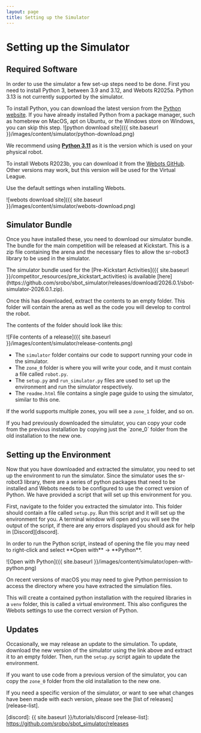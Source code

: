 ```yaml
---
layout: page
title: Setting up the Simulator
---
```


Setting up the Simulator
========================

## Required Software

In order to use the simulator a few set-up steps need to be done.
First you need to install Python 3, between 3.9 and 3.12, and Webots R2025a.
Python 3.13 is not currently supported by the simulator.

To install Python, you can download the latest version from the [Python website](https://www.python.org/downloads/). If you have already installed Python from a package manager, such as homebrew on MacOS, apt on Ubuntu, or the Windows store on Windows, you can skip this step.
![python download site]({{ site.baseurl }}/images/content/simulator/python-download.png)

We recommend using [**Python 3.11**](https://www.python.org/downloads/release/python-3119/) as it is the version which is used on your physical robot.

To install Webots R2023b, you can download it from the [Webots GitHub](https://github.com/cyberbotics/webots/releases/tag/R2023b). Other versions may work, but this version will be used for the Virtual League.

Use the default settings when installing Webots.


![webots download site]({{ site.baseurl }}/images/content/simulator/webots-download.png)


## Simulator Bundle

Once you have installed these, you need to download our simulator bundle. The bundle for the main competition will be released at Kickstart.
This is a zip file containing the arena and the necessary files to allow the sr-robot3 library to be used in the simulator.

<div class="info" markdown="1">
The simulator bundle used for the [Pre-Kickstart Activities]({{ site.baseurl }}/competitor_resources/pre_kickstart_activities) is available [here](https://github.com/srobo/sbot_simulator/releases/download/2026.0.1/sbot-simulator-2026.0.1.zip).
</div>

Once this has downloaded, extract the contents to an empty folder.
This folder will contain the arena as well as the code you will develop to control the robot.

<div class="info" markdown="1">
The contents of the folder should look like this:

![File contents of a release]({{ site.baseurl }}/images/content/simulator/release-contents.png)
</div>

- The `simulator` folder contains our code to support running your code in the simulator.
- The `zone_0` folder is where you will write your code, and it must contain a file called `robot.py`.
- The `setup.py` and `run_simulator.py` files are used to set up the environment and run the simulator respectively.
- The `readme.html` file contains a single page guide to using the simulator, similar to this one.

If the world supports multiple zones, you will see a `zone_1` folder, and so on.

<div class="info" markdown="1">
If you had previously downloaded the simulator, you can copy your code from the previous installation by copying just the `zone_0` folder from the old installation to the new one.
</div>

## Setting up the Environment

Now that you have downloaded and extracted the simulator, you need to set up the environment to run the simulator.
Since the simulator uses the sr-robot3 library, there are a series of python packages that need to be installed and Webots needs to be configured to use the correct version of Python.
We have provided a script that will set up this environment for you.

First, navigate to the folder you extracted the simulator into. This folder should contain a file called `setup.py`.
Run this script and it will set up the environment for you.
A terminal window will open and you will see the output of the script, if there are any errors displayed you should ask for help in [Discord][discord].

<div class="info" markdown="1">
In order to run the Python script, instead of opening the file you may need to right-click and select **Open with** &rarr; **Python**.

![Open with Python]({{ site.baseurl }}/images/content/simulator/open-with-python.png)
</div>

<div class="info">
On recent versions of macOS you may need to give Python permission to access the directory where you have extracted the simulation files.
</div>

This will create a contained python installation with the required libraries in a `venv` folder, this is called a virtual environment.
This also configures the Webots settings to use the correct version of Python.

## Updates

Occasionally, we may release an update to the simulation.
To update, download the new version of the simulator using the link above and extract it to an empty folder.
Then, run the `setup.py` script again to update the environment.

If you want to use code from a previous version of the simulator, you can copy the `zone_0` folder from the old installation to the new one.

If you need a specific version of the simulator, or want to see what changes have been made with each version, please see the [list of releases][release-list].

[discord]: {{ site.baseurl }}/tutorials/discord
[release-list]: https://github.com/srobo/sbot_simulator/releases
